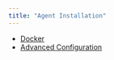 ```yaml
---
title: "Agent Installation"
---
```


* [Docker](installation-agent/1-docker)
* [Advanced Configuration](installation-agent/4-advanced-configuration)
